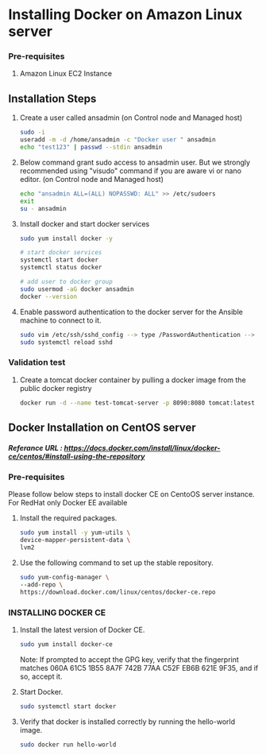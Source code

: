 # Installing Docker on Amazon Linux server

### Pre-requisites
1. Amazon Linux EC2 Instance

## Installation Steps

1. Create a user called ansadmin (on Control node and Managed host)  
   ```sh
   sudo -i
   useradd -m -d /home/ansadmin -c "Docker user " ansadmin
   echo "test123" | passwd --stdin ansadmin
   ```
1. Below command grant sudo access to ansadmin user. But we strongly recommended using "visudo" command if you are aware vi or nano editor.  (on Control node and Managed host)
   ```sh
   echo "ansadmin ALL=(ALL) NOPASSWD: ALL" >> /etc/sudoers
   exit
   su - ansadmin
   ```

1. Install docker and start docker services
   ```sh 
   sudo yum install docker -y 
   
   # start docker services
   systemctl start docker
   systemctl status docker

   # add user to docker group 
   sudo usermod -aG docker ansadmin
   docker --version
   ```

1. Enable password authentication to the docker server for the Ansible machine to connect to it.
   ```sh
   sudo vim /etc/ssh/sshd_config --> type /PasswordAuthentication --> hit `Enter` --> change it from `no` to `yes`
   sudo systemctl reload sshd
   ```

### Validation test
1. Create a tomcat docker container by pulling a docker image from the public docker registry
   ```sh
   docker run -d --name test-tomcat-server -p 8090:8080 tomcat:latest
   ```

## Docker Installation on CentOS server
##### Referance URL : https://docs.docker.com/install/linux/docker-ce/centos/#install-using-the-repository
### Pre-requisites

Please follow below steps to install docker CE on CentoOS server instance. For RedHat only Docker EE available 

1. Install the required packages.

   ```sh 
   sudo yum install -y yum-utils \
   device-mapper-persistent-data \
   lvm2
   ```
  
1. Use the following command to set up the stable repository.
 
   ```sh 
   sudo yum-config-manager \
   --add-repo \
   https://download.docker.com/linux/centos/docker-ce.repo
   ```

### INSTALLING DOCKER CE

1. Install the latest version of Docker CE.
   ```sh 
   sudo yum install docker-ce
   ```

   Note: If prompted to accept the GPG key, verify that the fingerprint matches 
060A 61C5 1B55 8A7F 742B 77AA C52F EB6B 621E 9F35, and if so, accept it.

1. Start Docker.
   ```sh 
   sudo systemctl start docker
   ```

1. Verify that docker is installed correctly by running the hello-world image.
   ```sh
   sudo docker run hello-world
   ```
